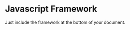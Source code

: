Javascript Framework
====================

Just include the framework at the bottom of your document.